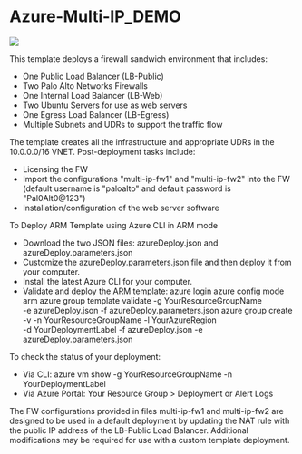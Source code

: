 # Azure-Multi-IP_DEMO

[<img src="http://azuredeploy.net/deploybutton.png"/>](https://portal.azure.com/#create/Microsoft.Template/uri/https%3A%2F%2Fraw.githubusercontent.com%2FPaloAltoNetworks%2Fmulti-ip%2Fmaster%2FAzure-Multi-IP%2FazureDeploy.json)

This template deploys a firewall sandwich environment that includes:

- One Public Load Balancer (LB-Public)
- Two Palo Alto Networks Firewalls
- One Internal Load Balancer (LB-Web)
- Two Ubuntu Servers for use as web servers
- One Egress Load Balancer (LB-Egress)
- Multiple Subnets and UDRs to support the traffic flow

The template creates all the infrastructure and appropriate UDRs in the 10.0.0.0/16 VNET. Post-deployment tasks include:

- Licensing the FW
- Import the configurations "multi-ip-fw1" and "multi-ip-fw2" into the FW (default username is "paloalto" and default password is "Pal0Alt0@123")
- Installation/configuration of the web server software

To Deploy ARM Template using Azure CLI in ARM mode

- Download the two JSON files: azureDeploy.json and azureDeploy.parameters.json
- Customize the azureDeploy.parameters.json file and then deploy it from your computer.
- Install the latest Azure CLI for your computer.
- Validate and deploy the ARM template:
    azure login
    azure config mode arm
    azure  group  template  validate  -g YourResourceGroupName \
        -e  azureDeploy.json   -f  azureDeploy.parameters.json
    azure group create -v -n YourResourceGroupName -l YourAzureRegion  \
        -d  YourDeploymentLabel  -f azureDeploy.json -e azureDeploy.parameters.json

To check the status of your deployment:

- Via CLI: azure vm show -g YourResourceGroupName -n YourDeploymentLabel
- Via Azure Portal: Your Resource Group > Deployment or Alert Logs

The FW configurations provided in files multi-ip-fw1 and multi-ip-fw2 are designed to be used in a default deployment by updating the NAT rule with the public IP address of the LB-Public Load Balancer. Additional modifications may be required for use with a custom template deployment.
